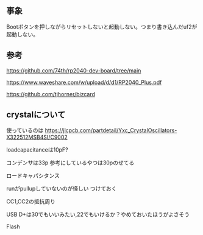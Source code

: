 ## 事象

Bootボタンを押しながらリセットしないと起動しない。つまり書き込んだuf2が起動しない。

## 参考



https://github.com/74th/rp2040-dev-board/tree/main

https://www.waveshare.com/w/upload/d/d1/RP2040_Plus.pdf

https://github.com/tjhorner/bizcard
## crystalについて

使っているのは
https://jlcpcb.com/partdetail/Yxc_CrystalOscillators-X322512MSB4SI/C9002

loadcapacitanceは10pF?

コンデンサは33p
参考にしているやつは30pのせてる

ロードキャパシタンス

runがpullupしていないのが怪しい
つけておく

CC1,CC2の抵抗周り

USB D+は30でもいいみたい,22でもいけるか？やめておいたほうがよさそう

Flash
